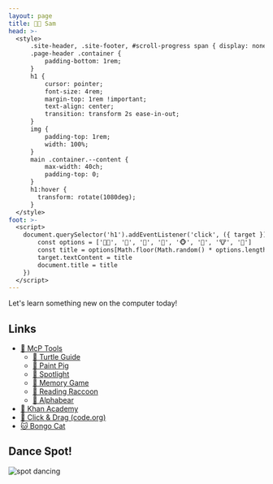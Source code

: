 ```yaml
---
layout: page
title: 👦🏼 Sam
head: >-
  <style>
      .site-header, .site-footer, #scroll-progress span { display: none; }
      .page-header .container {
          padding-bottom: 1rem;
      }
      h1 {
          cursor: pointer;
          font-size: 4rem;
          margin-top: 1rem !important;
          text-align: center;
          transition: transform 2s ease-in-out;
      }
      img {
          padding-top: 1rem;
          width: 100%;
      }
      main .container.--content {
          max-width: 40ch;
          padding-top: 0;
      }
      h1:hover {
        transform: rotate(1080deg);
      }
  </style>
foot: >-
  <script>
    document.querySelector('h1').addEventListener('click', ({ target }) => {
        const options = ['👦🏼', '🐶', '🦊', '🐸', '🐵', '🦁', '🐮', '🐻']
        const title = options[Math.floor(Math.random() * options.length)] + ' Sam'
        target.textContent = title
        document.title = title
    })
  </script>
---
```


Let's learn something new on the computer today!

## Links

- [🧰 McP Tools](/tools)
  - [🐢 Turtle Guide](https://seanmcp.github.io/turtle-guide)
  - [🐷 Paint Pig](https://seanmcp.github.io/paint-pig)
  - [🔦 Spotlight](https://seanmcp.github.io/spotlight)
  - [🧠 Memory Game](https://seanmcp.github.io/memory-game)
  - [🦝 Reading Raccoon](https://seanmcp.github.io/reading-raccoon)
  - [🧸 Alphabear](https://seanmcp.github.io/alphabear)
- [🌱 Khan Academy](https://khanacademy.org)
- [🐲 Click & Drag (code.org)](https://studio.code.org/s/pre-express-2021)
- [🐱 Bongo Cat](https://bongo.cat)

## Dance Spot!

<img src="/img/spot.gif" alt="spot dancing">
